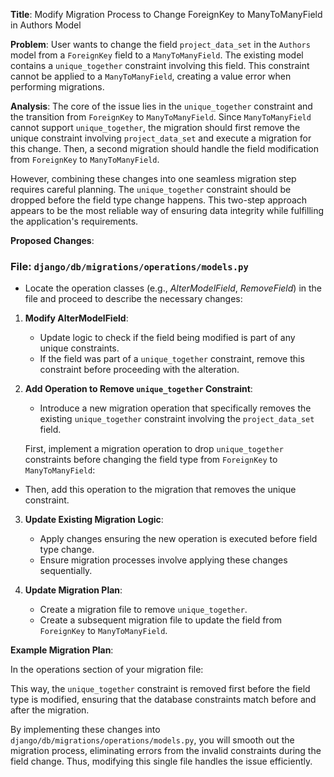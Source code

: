 **Title**: Modify Migration Process to Change ForeignKey to ManyToManyField in Authors Model

**Problem**:
User wants to change the field `project_data_set` in the `Authors` model from a `ForeignKey` field to a `ManyToManyField`. The existing model contains a `unique_together` constraint involving this field. This constraint cannot be applied to a `ManyToManyField`, creating a value error when performing migrations.

**Analysis**:
The core of the issue lies in the `unique_together` constraint and the transition from `ForeignKey` to `ManyToManyField`. Since `ManyToManyField` cannot support `unique_together`, the migration should first remove the unique constraint involving `project_data_set` and execute a migration for this change. Then, a second migration should handle the field modification from `ForeignKey` to `ManyToManyField`.

However, combining these changes into one seamless migration step requires careful planning. The `unique_together` constraint should be dropped before the field type change happens. This two-step approach appears to be the most reliable way of ensuring data integrity while fulfilling the application's requirements.

**Proposed Changes**:
### File: `django/db/migrations/operations/models.py`

- Locate the operation classes (e.g., _AlterModelField_, _RemoveField_) in the file and proceed to describe the necessary changes:

1. **Modify AlterModelField**:
    - Update logic to check if the field being modified is part of any unique constraints.
    - If the field was part of a `unique_together` constraint, remove this constraint before proceeding with the alteration.

2. **Add Operation to Remove `unique_together` Constraint**:
    - Introduce a new migration operation that specifically removes the existing `unique_together` constraint involving the `project_data_set` field.

    First, implement a migration operation to drop `unique_together` constraints before changing the field type from `ForeignKey` to `ManyToManyField`:



- Then, add this operation to the migration that removes the unique constraint.

3. **Update Existing Migration Logic**:
    - Apply changes ensuring the new operation is executed before field type change.
    - Ensure migration processes involve applying these changes sequentially.

4. **Update Migration Plan**:
    - Create a migration file to remove `unique_together`.
    - Create a subsequent migration file to update the field from `ForeignKey` to `ManyToManyField`.

**Example Migration Plan**:

In the operations section of your migration file:

This way, the `unique_together` constraint is removed first before the field type is modified, ensuring that the database constraints match before and after the migration.

By implementing these changes into `django/db/migrations/operations/models.py`, you will smooth out the migration process, eliminating errors from the invalid constraints during the field change. Thus, modifying this single file handles the issue efficiently.
